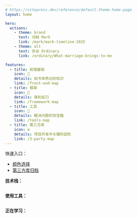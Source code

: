 ```yaml
---
# https://vitepress.dev/reference/default-theme-home-page
layout: home

hero:
  actions:
    - theme: brand
      text: 归档 Mark
      link: /mark/mark-timeline-2025
    - theme: alt
      text: 杂谈 Ordinary
      link: /ordinary/What-marriage-brings-to-me

features:
  - title: 前端基础
    icon: 📘
    details: 如书本熟记的知识
    link: /front-end-map
  - title: 框架
    icon: 🔪
    details: 锋利如刀
    link: /framework-map
  - title: 工具
    icon: 🧰
    details: 解决问题的百宝箱
    link: /tools-map
  - title: 第三方库
    icon: ⚙️
    details: 项目开发中关键的齿轮
    link: /3-party-map
---
```


<script setup>
import { computed } from 'vue'
import { useData } from 'vitepress'
import NewBlogs from './.vitepress/theme/views/newBlogs.vue'

const { isDark } = useData()
const skillLink = computed(() => `https://skillicons.dev/icons?theme=${isDark.value ? 'light' : 'dark'}&i=js,ts,scss,tailwind,vue,vite,nuxtjs,pinia,git,mongodb,nodejs,npm,pnpm,yarn`)
const toolLink = computed(() => `https://skillicons.dev/icons?theme=${isDark.value ? 'light' : 'dark'}&i=apple,github,gitlab,vscode,gmail,md`)
const learningLink = computed(() => `https://skillicons.dev/icons?theme=${isDark.value ? 'light' : 'dark'}&i=react,next,nestjs,mysql,docker`)
</script>

<new-blogs />

快速入口：

- [颜色选择](/css/amazing-color)
- [第三方库归档](3-party-library/marked-library)

**技术栈：**

<img  :src="skillLink" />

**使用工具：**

<img  :src="toolLink" />

**正在学习：**

<img  :src="learningLink" />
